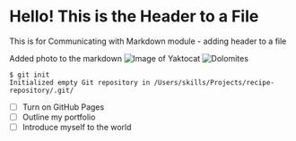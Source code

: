 # Hello! This is the Header to a File

This is for Communicating with Markdown module - adding header to a file

Added photo to the markdown
![Image of Yaktocat](https://octodex.github.com/images/yaktocat.png)
![Dolomites](https://github.com/soyoonmoon/skills-communicate-using-markdown/assets/100046578/22be4a8a-8ae2-4a1b-808f-01a7db012ac3)

```
$ git init
Initialized empty Git repository in /Users/skills/Projects/recipe-repository/.git/
```

- [ ] Turn on GitHub Pages
- [ ] Outline my portfolio
- [ ] Introduce myself to the world
